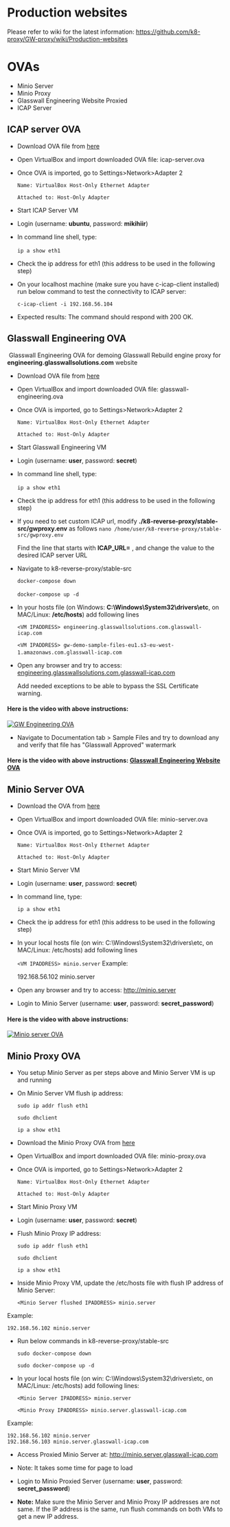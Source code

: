 # Production websites 

Please refer to wiki for the latest information: https://github.com/k8-proxy/GW-proxy/wiki/Production-websites


# OVAs

- Minio Server 
- Minio Proxy 
- Glasswall Engineering Website Proxied
- ICAP Server

## ICAP server OVA

- Download OVA file from [here](https://glasswall-sow-ova.s3.amazonaws.com/vms/ICAP-Server/ubuntu.ova?X-Amz-Algorithm=AWS4-HMAC-SHA256&X-Amz-Credential=AKIA3NUU5XSYVTP3BV6R%2F20201116%2Fus-east-1%2Fs3%2Faws4_request&X-Amz-Date=20201116T154927Z&X-Amz-Expires=31536000&X-Amz-SignedHeaders=host&X-Amz-Signature=be6d14893edfa8a63426d0b85de8f8ca5c4d0e9cfa90939f0bf116c654d9dea9)

- Open VirtualBox and import downloaded OVA file: icap-server.ova

- Once OVA is imported, go to Settings>Network>Adapter 2 
 
  `Name: VirtualBox Host-Only Ethernet Adapter`

  `Attached to: Host-Only Adapter`

- Start ICAP Server VM

- Login (username: **ubuntu**, password: **mikihiir**)

- In command line shell, type:
  
  `ip a show eth1`
​
- Check the ip address for eth1 (this address to be used in the following step)

- On your localhost machine (make sure you have c-icap-client installed) run below command to test the connectivity to ICAP server:

  `c-icap-client -i 192.168.56.104`

- Expected results: The command should respond with 200 OK.

## Glasswall Engineering OVA
​
Glasswall Engineering OVA for demoing Glasswall Rebuild engine proxy for **engineering.glasswallsolutions.com** website
​
- Download OVA file from [here](https://glasswall-sow-ova.s3.amazonaws.com/vms/Engineering-website/glasswall-engineering.ova?X-Amz-Algorithm=AWS4-HMAC-SHA256&X-Amz-Credential=AKIA3NUU5XSYVTP3BV6R%2F20201116%2Fus-east-1%2Fs3%2Faws4_request&X-Amz-Date=20201116T155056Z&X-Amz-Expires=31536000&X-Amz-SignedHeaders=host&X-Amz-Signature=f3e4fd8bac2f4b6bb91169496527bcceb7781cf247d4fec4cfc3676d200aa372)

- Open VirtualBox and import downloaded OVA file: glasswall-engineering.ova

- Once OVA is imported, go to Settings>Network>Adapter 2 
 
  `Name: VirtualBox Host-Only Ethernet Adapter`

  `Attached to: Host-Only Adapter`

- Start Glasswall Engineering VM
​
- Login (username: **user**, password: **secret**)
​
- In command line shell, type:
  
  `ip a show eth1`
​
- Check the ip address for eth1 (this address to be used in the following step)
​
- If you need to set custom ICAP url, modify **./k8-reverse-proxy/stable-src/gwproxy.env** as follows
​
  `nano /home/user/k8-reverse-proxy/stable-src/gwproxy.env`
  
  Find the line that starts with **ICAP_URL=** , and change the value to the desired ICAP server URL 

- Navigate to k8-reverse-proxy/stable-src
  
  `docker-compose down`

  `docker-compose up -d`
​​
- In your hosts file (on Windows: **C:\Windows\System32\drivers\etc**, on MAC/Linux: **/etc/hosts**) add following lines
  
  `<VM IPADDRESS> engineering.glasswallsolutions.com.glasswall-icap.com`

  `<VM IPADDRESS> gw-demo-sample-files-eu1.s3-eu-west-1.amazonaws.com.glasswall-icap.com`
​
- Open any browser and try to access: [engineering.glasswallsolutions.com.glasswall-icap.com](https://engineering.glasswallsolutions.com.glasswall-icap.com)
  
  Add needed exceptions to be able to bypass the SSL Certificate warning.
  
#### Here is the video with above instructions:

[![GW Engineering OVA](https://img.youtube.com/vi/itMyB8-HTMk/0.jpg)](https://youtu.be/vXrL_LYcamo)

- Navigate to Documentation tab > Sample Files and try to download any and verify that file has "Glasswall Approved" watermark

#### Here is the video with above instructions: [Glasswall Engineering Website OVA](https://youtu.be/vXrL_LYcamo)


## Minio Server OVA

- Download the OVA from [here](https://glasswall-sow-ova.s3.eu-west-1.amazonaws.com/vms/Minio-Server/minio_server.ova?X-Amz-Algorithm=AWS4-HMAC-SHA256&X-Amz-Credential=AKIA3NUU5XSYW4UDSC6T%2F20201116%2Feu-west-1%2Fs3%2Faws4_request&X-Amz-Date=20201116T095417Z&X-Amz-Expires=604740&X-Amz-SignedHeaders=host&X-Amz-Signature=15e1d91a6ac7b149ef2d92ef99928f4101c6a5a11e340c1c666bad6362397f88)

- Open VirtualBox and import downloaded OVA file: minio-server.ova

- Once OVA is imported, go to Settings>Network>Adapter 2
    
  `Name: VirtualBox Host-Only Ethernet Adapter`

  `Attached to: Host-Only Adapter`

- Start Minio Server VM

- Login (username: **user**, password: **secret**)

- In command line, type:
  
  `ip a show eth1`

- Check the ip address for eth1 (this address to be used in the following step)

- In your local hosts file (on win: C:\Windows\System32\drivers\etc, on MAC/Linux: /etc/hosts) add following lines

  `<VM IPADDRESS> minio.server`
Example:

    192.168.56.102 minio.server

- Open any browser and try to access: http://minio.server

- Login to Minio Server (username: **user**, password: **secret_password**)

#### Here is the video with above instructions:

[![Minio server OVA](https://img.youtube.com/vi/itMyB8-HTMk/0.jpg)](https://www.youtube.com/watch?v=itMyB8-HTMk)

## Minio Proxy OVA

- You setup Minio Server as per steps above and Minio Server VM is up and running

- On Minio Server VM flush ip address:

  `sudo ip addr flush eth1`

  `sudo dhclient`

  `ip a show eth1`

- Download the Minio Proxy OVA from [here](https://glasswall-sow-ova.s3.eu-west-1.amazonaws.com/vms/Minio-Server/minio_proxy.ova?X-Amz-Algorithm=AWS4-HMAC-SHA256&X-Amz-Credential=AKIA3NUU5XSYW4UDSC6T%2F20201116%2Feu-west-1%2Fs3%2Faws4_request&X-Amz-Date=20201116T095741Z&X-Amz-Expires=604740&X-Amz-SignedHeaders=host&X-Amz-Signature=65c8d8ebe4e79374a5cbb84df7c277b8fb9b848977e67ea6bf4f50e9cc5d41ec)

- Open VirtualBox and import downloaded OVA file: minio-proxy.ova

- Once OVA is imported, go to Settings>Network>Adapter 2
    
  `Name: VirtualBox Host-Only Ethernet Adapter`

  `Attached to: Host-Only Adapter`

- Start Minio Proxy VM

- Login (username: **user**, password: **secret**)

- Flush Minio Proxy IP address:
  
  `sudo ip addr flush eth1`

  `sudo dhclient`

  `ip a show eth1`

- Inside Minio Proxy VM, update the /etc/hosts file with flush IP address of Minio Server:
 
  `<Minio Server flushed IPADDRESS> minio.server`

Example:

    192.168.56.102 minio.server

- Run below commands in k8-reverse-proxy/stable-src

  `sudo docker-compose down`

  `sudo docker-compose up -d`

- In your local hosts file (on win: C:\Windows\System32\drivers\etc, on MAC/Linux: /etc/hosts) add following lines:

  `<Minio Server IPADDRESS> minio.server`

  `<Minio Proxy IPADDRESS> minio.server.glasswall-icap.com`

Example:

    192.168.56.102 minio.server
    192.168.56.103 minio.server.glasswall-icap.com

- Access Proxied Minio Server at: http://minio.server.glasswall-icap.com

- Note: It takes some time for page to load

- Login to Minio Proxied Server (username: **user**, password: **secret_password**)

- **Note:** Make sure the Minio Server and Minio Proxy IP addresses are not same. If the IP address is the same, run flush commands on both VMs to get a new IP address.

